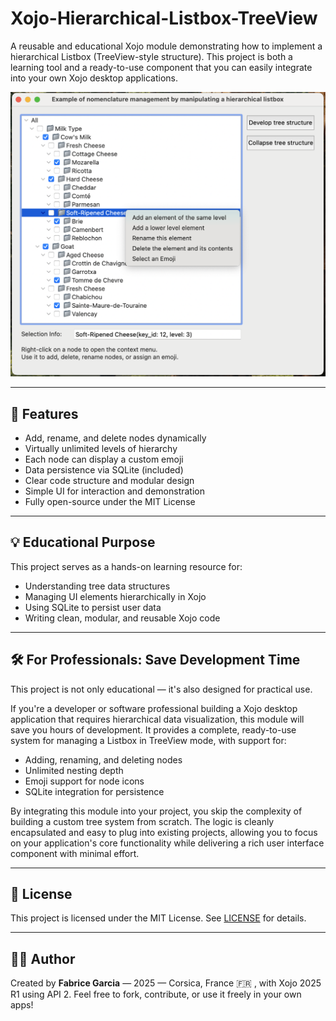 # Xojo-Hierarchical-Listbox-TreeView

A reusable and educational Xojo module demonstrating how to implement a hierarchical Listbox (TreeView-style structure). This project is both a learning tool and a ready-to-use component that you can easily integrate into your own Xojo desktop applications.

<p align="center">
  <img src="https://github.com/Fab2bprog/Xojo-TreeView-Hierarchical-Listbox/blob/main/screenshot.png" width="650" title="Xojo-TreeView-Hierarchical-Listbox">
 </p>


---

## 🌳 Features

- Add, rename, and delete nodes dynamically
- Virtually unlimited levels of hierarchy
- Each node can display a custom emoji
- Data persistence via SQLite (included)
- Clear code structure and modular design
- Simple UI for interaction and demonstration
- Fully open-source under the MIT License

---

## 💡 Educational Purpose

This project serves as a hands-on learning resource for:
- Understanding tree data structures
- Managing UI elements hierarchically in Xojo
- Using SQLite to persist user data
- Writing clean, modular, and reusable Xojo code

---

## 🛠️ For Professionals: Save Development Time

This project is not only educational — it's also designed for practical use.

If you're a developer or software professional building a Xojo desktop application that requires hierarchical data visualization, this module will save you hours of development. It provides a complete, ready-to-use system for managing a Listbox in TreeView mode, with support for:

- Adding, renaming, and deleting nodes
- Unlimited nesting depth
- Emoji support for node icons
- SQLite integration for persistence

By integrating this module into your project, you skip the complexity of building a custom tree system from scratch. The logic is cleanly encapsulated and easy to plug into existing projects, allowing you to focus on your application's core functionality while delivering a rich user interface component with minimal effort.

---

## 📄 License

This project is licensed under the MIT License. See [LICENSE](LICENSE) for details.

---

## 🙋‍♂️ Author

Created by **Fabrice Garcia** — 2025 — Corsica, France 🇫🇷  , with Xojo 2025 R1 using API 2.
Feel free to fork, contribute, or use it freely in your own apps!

